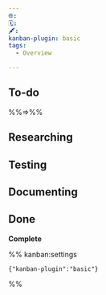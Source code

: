 ```yaml
---
🌐: 
🗓️: 
🖋️: 
kanban-plugin: basic
tags:
  - Overview

---
```


## To-do
%%=>%%

## Researching

## Testing

## Documenting


## Done

**Complete**





%% kanban:settings
```
{"kanban-plugin":"basic"}
```
%%